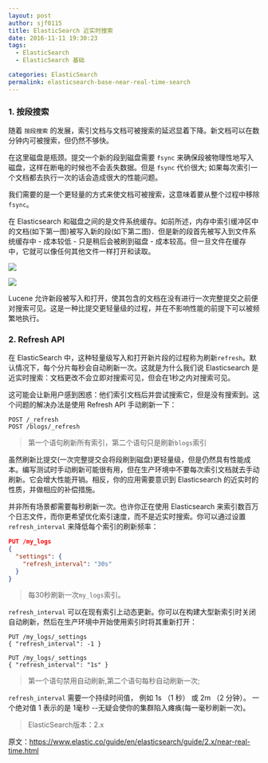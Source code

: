 ```yaml
---
layout: post
author: sjf0115
title: ElasticSearch 近实时搜索
date: 2016-11-11 19:30:23
tags:
  - ElasticSearch
  - ElasticSearch 基础

categories: ElasticSearch
permalink: elasticsearch-base-near-real-time-search
---
```


### 1. 按段搜索

随着 `按段搜索` 的发展，索引文档与文档可被搜索的延迟显着下降。新文档可以在数分钟内可被搜索，但仍然不够快。

在这里磁盘是瓶颈。提交一个新的段到磁盘需要 `fsync` 来确保段被物理性地写入磁盘，这样在断电的时候也不会丢失数据。但是 `fsync` 代价很大; 如果每次索引一个文档都去执行一次的话会造成很大的性能问题。

我们需要的是一个更轻量的方式来使文档可被搜索，这意味着要从整个过程中移除 `fsync`。

在 Elasticsearch 和磁盘之间的是文件系统缓存。如前所述，内存中索引缓冲区中的文档(如下第一图)被写入新的段(如下第二图)．但是新的段首先被写入到文件系统缓存中 - 成本较低 - 只是稍后会被刷到磁盘 - 成本较高。但一旦文件在缓存中，它就可以像任何其他文件一样打开和读取。

![](https://github.com/sjf0115/PubLearnNotes/blob/master/image/ElasticSearch/elasticsearch-base-near-real-time-search-1.png?raw=true)

![](https://github.com/sjf0115/PubLearnNotes/blob/master/image/ElasticSearch/elasticsearch-base-near-real-time-search-2.png?raw=true)

Lucene 允许新段被写入和打开，使其包含的文档在没有进行一次完整提交之前便对搜索可见。这是一种比提交更轻量级的过程，并在不影响性能的前提下可以被频繁地执行。

### 2. Refresh API

在 ElasticSearch 中，这种轻量级写入和打开新片段的过程称为刷新`refresh`。默认情况下，每个分片每秒会自动刷新一次。这就是为什么我们说 Elasticsearch 是近实时搜索：文档更改不会立即对搜索可见，但会在1秒之内对搜索可见。

这可能会让新用户感到困惑：他们索引文档后并尝试搜索它，但是没有搜索到。这个问题的解决办法是使用 Refresh API 手动刷新一下：
```
POST /_refresh
POST /blogs/_refresh
```

> 第一个语句刷新所有索引，第二个语句只是刷新`blogs`索引

虽然刷新比提交(一次完整提交会将段刷到磁盘)更轻量级，但是仍然具有性能成本。编写测试时手动刷新可能很有用，但在生产环境中不要每次索引文档就去手动刷新。它会增大性能开销。相反，你的应用需要意识到 Elasticsearch 的近实时的性质，并做相应的补偿措施。

并非所有场景都需要每秒刷新一次。也许你正在使用 Elasticsearch 来索引数百万个日志文件，而你更希望优化索引速度，而不是近实时搜索。你可以通过设置 `refresh_interval` 来降低每个索引的刷新频率：
```json
PUT /my_logs
{
  "settings": {
    "refresh_interval": "30s"
  }
}
```

> 每30秒刷新一次`my_logs`索引。

`refresh_interval` 可以在现有索引上动态更新。你可以在构建大型新索引时关闭自动刷新，然后在生产环境中开始使用索引时将其重新打开：
```
PUT /my_logs/_settings
{ "refresh_interval": -1 }

PUT /my_logs/_settings
{ "refresh_interval": "1s" }
```

> 第一个语句禁用自动刷新,第二个语句每秒自动刷新一次;

`refresh_interval` 需要一个持续时间值， 例如 1s （1 秒） 或 2m （2 分钟）。 一个绝对值 1 表示的是 1毫秒 --无疑会使你的集群陷入瘫痪(每一毫秒刷新一次)。

> ElasticSearch版本：2.x

原文：https://www.elastic.co/guide/en/elasticsearch/guide/2.x/near-real-time.html
